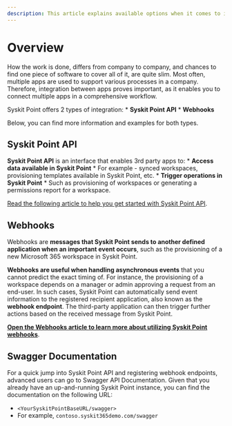 ```yaml
---
description: This article explains available options when it comes to integrating 3rd party apps and Syskit Point.
---
```


# Overview

How the work is done, differs from company to company, and chances to find one piece of software to cover all of it, are quite slim. 
Most often, multiple apps are used to support various processes in a company.
Therefore, integration between apps proves important, as it enables you to connect multiple apps in a comprehensive workflow.  

Syskit Point offers 2 types of integration:
    * **Syskit Point API**
    * **Webhooks**

Below, you can find more information and examples for both types.

## Syskit Point API

**Syskit Point API** is an interface that enables 3rd party apps to:
    * **Access data available in Syskit Point**
        * For example - synced workspaces, provisioning templates available in Syskit Point, etc.
    * **Trigger operations in Syskit Point**
        * Such as provisioning of workspaces or generating a permissions report for a workspace.

[Read the following article to help you get started with Syskit Point API](syskit-point-api.md).

## Webhooks

Webhooks are **messages that Syskit Point sends to another defined application when an important event occurs**, such as the provisioning of a new Microsoft 365 workspace in Syskit Point.

**Webhooks are useful when handling asynchronous events** that you cannot predict the exact timing of. 
For instance, the provisioning of a workspace depends on a manager or admin approving a request from an end-user. In such cases, Syskit Point can automatically send event information to the registered recipient application, also known as the **webhook endpoint**. The third-party application can then trigger further actions based on the received message from Syskit Point.

**[Open the Webhooks article to learn more about utilizing Syskit Point webhooks](webhooks.md)**.

## Swagger Documentation

For a quick jump into Syskit Point API and registering webhook endpoints, advanced users can go to Swagger API Documentation.
Given that you already have an up-and-running Syskit Point instance, you can find the documentation on the following URL:
* `<YourSyskitPointBaseURL/swagger>`
* For example, `contoso.syskit365demo.com/swagger`


